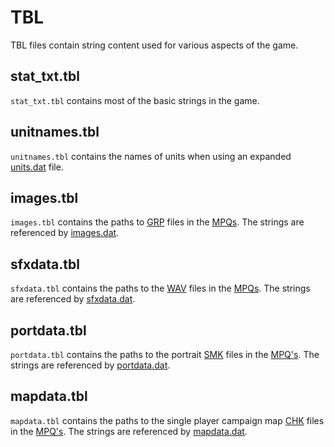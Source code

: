 # TBL
TBL files contain string content used for various aspects of the game.

## stat_txt.tbl
`stat_txt.tbl` contains most of the basic strings in the game.

## unitnames.tbl
`unitnames.tbl` contains the names of units when using an expanded [units.dat](/Help/Files/DAT/units.dat.md) file.

## images.tbl
`images.tbl` contains the paths to [GRP](/Help/Files/GRP.md) files in the [MPQs](/Help/Files/MPQ.md). The strings are referenced by [images.dat](/Help/Files/DAT/images.dat.md).

## sfxdata.tbl
`sfxdata.tbl` contains the paths to the [WAV](/Help/Files/WAV.md) files in the [MPQs](/Help/Files/MPQ.md). The strings are referenced by [sfxdata.dat](/Help/Files/DAT/sfxdata.dat.md).

## portdata.tbl
`portdata.tbl` contains the paths to the portrait [SMK](/Help/Files/SMK.md) files in the [MPQ's](/Help/Files/MPQ.md). The strings are referenced by [portdata.dat](/Help/Files/DAT/portdata.dat.md).

## mapdata.tbl
`mapdata.tbl` contains the paths to the single player campaign map [CHK](/Help/Files/Maps.md#scenariochk) files in the [MPQ's](/Help/Files/MPQ.md). The strings are referenced by [mapdata.dat](/Help/Files/DAT/mapdata.dat.md).
